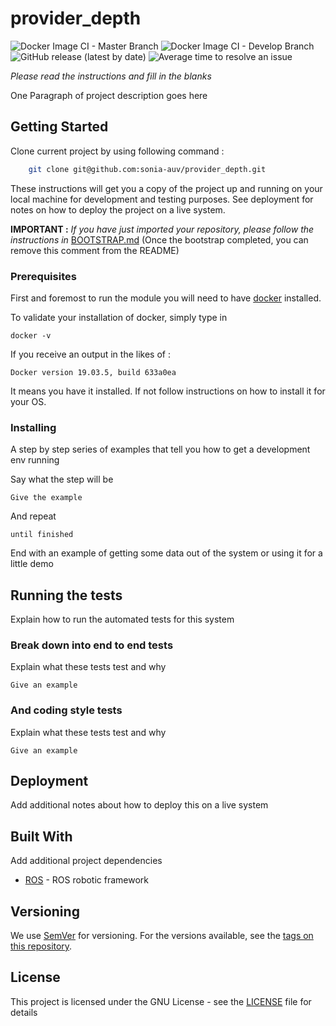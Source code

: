 # provider_depth

![Docker Image CI - Master Branch](https://github.com/sonia-auv/provider_depth/workflows/Docker%20Image%20CI%20-%20Master%20Branch/badge.svg)
![Docker Image CI - Develop Branch](https://github.com/sonia-auv/provider_depth/workflows/Docker%20Image%20CI%20-%20Develop%20Branch/badge.svg?branch=develop)
![GitHub release (latest by date)](https://img.shields.io/github/v/release/sonia-auv/provider_depth)
![Average time to resolve an issue](https://isitmaintained.com/badge/resolution/sonia-auv/provider_depth.svg)


*Please read the instructions and fill in the blanks*


One Paragraph of project description goes here

## Getting Started

Clone current project by using following command :
```bash
    git clone git@github.com:sonia-auv/provider_depth.git
```

These instructions will get you a copy of the project up and running on your local machine for development and testing purposes. See deployment for notes on how to deploy the project on a live system.

**IMPORTANT :** *If you have just imported your repository, please follow the instructions in* [BOOTSTRAP.md](BOOTSTRAP.md) (Once the bootstrap completed, you can remove this comment from the README)

### Prerequisites

First and foremost to run the module you will need to have [docker](https://www.docker.com/get-started?utm_source=google&utm_medium=cpc&utm_campaign=getstarted&utm_content=sitelink&utm_term=getstarted&utm_budget=growth&gclid=CjwKCAjw57b3BRBlEiwA1Imytuv9VRFX5Z0INBaD3JJNSUmadgQh7ZYWTw_r-yFn2S4XjZTsLbNnnBoCPsIQAvD_BwE) installed.

To validate your installation of docker, simply type in

```
docker -v
```

If you receive an output in the likes of :
```
Docker version 19.03.5, build 633a0ea
```

It means you have it installed. If not follow instructions on how to install it for your OS.

### Installing

A step by step series of examples that tell you how to get a development env running

Say what the step will be

```
Give the example
```

And repeat

```
until finished
```

End with an example of getting some data out of the system or using it for a little demo

## Running the tests

Explain how to run the automated tests for this system

### Break down into end to end tests

Explain what these tests test and why

```
Give an example
```

### And coding style tests

Explain what these tests test and why

```
Give an example
```

## Deployment

Add additional notes about how to deploy this on a live system

## Built With

Add additional project dependencies

* [ROS](http://wiki.ros.org/) - ROS robotic framework


## Versioning

We use [SemVer](http://semver.org/) for versioning. For the versions available, see the [tags on this repository](https://github.com/your/project/tags).

## License

This project is licensed under the GNU License - see the [LICENSE](LICENSE) file for details
